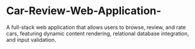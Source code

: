 # Car-Review-Web-Application-
  A full-stack web application that allows users to browse, review, and rate cars, featuring dynamic content rendering, relational database integration, and input validation.
